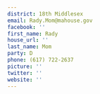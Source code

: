 ```yaml
---
district: 18th Middlesex
email: Rady.Mom@mahouse.gov
facebook: ''
first_name: Rady
house_url: ''
last_name: Mom
party: D
phone: (617) 722-2637
picture: ''
twitter: ''
website: ''
---
```

